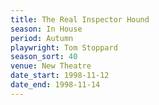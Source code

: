 ```yaml
---
title: The Real Inspector Hound
season: In House
period: Autumn
playwright: Tom Stoppard
season_sort: 40
venue: New Theatre
date_start: 1998-11-12
date_end: 1998-11-14
---
```



